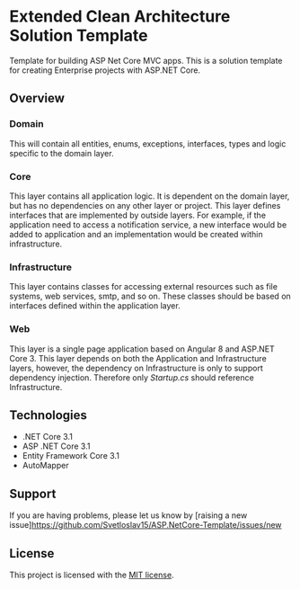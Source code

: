 # Extended Clean Architecture Solution Template
Template for building ASP Net Core MVC apps. This is a solution template for creating Enterprise projects with ASP.NET Core.
</br>
## Overview
### Domain
This will contain all entities, enums, exceptions, interfaces, types and logic specific to the domain layer.

### Core
This layer contains all application logic. It is dependent on the domain layer, but has no dependencies on any other layer or project. This layer defines interfaces that are implemented by outside layers. For example, if the application need to access a notification service, a new interface would be added to application and an implementation would be created within infrastructure.
### Infrastructure
This layer contains classes for accessing external resources such as file systems, web services, smtp, and so on. These classes should be based on interfaces defined within the application layer.
### Web
This layer is a single page application based on Angular 8 and ASP.NET Core 3. This layer depends on both the Application and Infrastructure layers, however, the dependency on Infrastructure is only to support dependency injection. Therefore only *Startup.cs* should reference Infrastructure.
 ## Technologies
* .NET Core 3.1
* ASP .NET Core 3.1
* Entity Framework Core 3.1
* AutoMapper
## Support
If you are having problems, please let us know by [raising a new issue]https://github.com/Svetloslav15/ASP.NetCore-Template/issues/new
## License
This project is licensed with the [MIT license](LICENSE).
